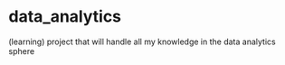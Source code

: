 # data_analytics
(learning) project that will handle all my knowledge in the data analytics sphere 
